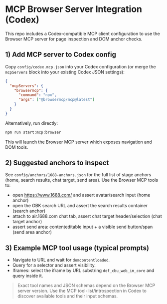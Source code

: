 # MCP Browser Server Integration (Codex)

This repo includes a Codex-compatible MCP client configuration to use the Browser MCP server for page inspection and DOM anchor checks.

## 1) Add MCP server to Codex config

Copy `config/codex.mcp.json` into your Codex configuration (or merge the `mcpServers` block into your existing Codex JSON settings):

```json
{
  "mcpServers": {
    "browsermcp": {
      "command": "npx",
      "args": ["@browsermcp/mcp@latest"]
    }
  }
}
```

Alternatively, run directly:

```bash
npm run start:mcp:browser
```

This will launch the Browser MCP server which exposes navigation and DOM tools.

## 2) Suggested anchors to inspect

See `config/anchors/1688-anchors.json` for the full list of stage anchors (home, search results, chat target, send area). Use the Browser MCP tools to:

- open https://www.1688.com/ and assert avatar/search input (home anchor)
- open the GBK search URL and assert the search results container (search anchor)
- attach to air.1688.com chat tab, assert chat target header/selection (chat target anchor)
- assert send area: contenteditable input + a visible send button/span (send area anchor)

## 3) Example MCP tool usage (typical prompts)

- Navigate to URL and wait for `domcontentloaded`.
- Query for a selector and assert visibility.
- Iframes: select the iframe by URL substring `def_cbu_web_im_core` and query inside it.

> Exact tool names and JSON schemas depend on the Browser MCP server version. Use the MCP tool-list/introspection in Codex to discover available tools and their input schemas.

